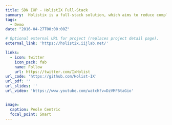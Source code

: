 ```yaml
---
title: SDN IXP - HolistIX Full-Stack
summary:  Holistix is a full-stack solution, which aims to reduce complexity and cost within IXPs by introducing a platform for managing, planning, and testing an Umbrella switching fabric.
tags:
  - Demo
date: "2016-04-27T00:00:00Z"

# Optional external URL for project (replaces project detail page).
external_link: 'https://holistix.iijlab.net/'

links:
  - icon: twitter
    icon_pack: fab
    name: Follow
    url: https://twitter.com/IxHolist
url_code: 'https://github.com/Holist-IX'
url_pdf: ''
url_slides: ''
url_video: 'https://www.youtube.com/watch?v=DzVMF6taGio'


image:
  caption: Peole Centric
  focal_point: Smart
---
```

